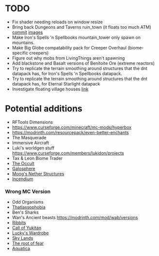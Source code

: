 # TODO
 - Fix shader needing reloads on window resize
 - Bring back Dungeons and Taverns ruin_town (it floats too much ATM) [commit](https://git.lenqua.link/minecraft/bigglobe_dnt/commit/6288fb56d389a1c7f63a276ccee52153860c43ce) [images](https://discord.com/channels/1083837414885310606/1311716382458515576/1331558924406751292)
 - Make Iron's Spells 'n Spellbooks mountain_tower only spawn on mountains.
 - Make Big Globe compatability pack for Creeper Overhaul (biome-specific creepers)
 - Figure out why mobs from LivingThings aren't spawning
 - Add blackstone and Basalt versions of Benitoite Ore (extreme reactors)
 - Try to replicate the terrain smoothing around structures that the dnt datapack has, for Iron's Spells 'n Spellbooks datapack.
 - Try to replicate the terrain smoothing around structures that the dnt datapack has, for Eternal Starlight datapack
 - Investigate floating village houses [link](./screenshots/2025-01-23_01.15.57.png)
 
# Potential additions
 - RFTools Dimensions
 - https://www.curseforge.com/minecraft/mc-mods/hyperbox
 - https://modrinth.com/resourcepack/even-better-enchants
 - The Masquerade
 - Immersive Aircraft
 - Luki's worldgen stuff https://www.curseforge.com/members/lukidon/projects
 - Tax & Leon Biome Trader
 - [The Occult](https://www.curseforge.com/minecraft/mc-mods/the-occult)
 - [Galosphere](https://discord.com/channels/1083837414885310606/1331658156182601832)
 - [Moog's Nether Structures](https://discord.com/channels/1083837414885310606/1331660022689697874)
 - [Incendium](https://discord.com/channels/1083837414885310606/1331677106014523423)

### Wrong MC Version
 - Odd Organisms
 - [Thatlassophobia](https://www.curseforge.com/minecraft/mc-mods/thalassophobia)
 - Ben's Sharks
 - Wan's Ancient beasts https://modrinth.com/mod/wab/versions
 - [Ribbits](https://modrinth.com/mod/ribbits)
 - [Call of Yukitan](https://modrinth.com/mod/call-of-yucutan/versions)
 - [Lucky's Wardrobe](https://www.curseforge.com/minecraft/mc-mods/luckys-wardrobe)
 - [Sky Lands](https://modrinth.com/mod/sky-lands)
 - [The root of fear](https://modrinth.com/mod/the-root-of-fear)
 - [Aquatica](https://www.curseforge.com/minecraft/mc-mods/aquaticamod)

